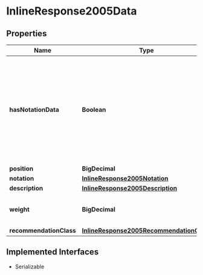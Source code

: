 

# InlineResponse2005Data


## Properties

Name | Type | Description | Notes
------------ | ------------- | ------------- | -------------
**hasNotationData** | **Boolean** | Attributes referred to by the notation identifier, beyond notation.instrument.customName, are available.  If this flag is false, it indicates that some notation data for this element is no longer available because the notation may have expired. For answers without notation data, the members position, instrument.customName, weight, description and recommendationClass are retained. |  [optional]
**position** | **BigDecimal** | Position of the element. |  [optional]
**notation** | [**InlineResponse2005Notation**](InlineResponse2005Notation.md) |  |  [optional]
**description** | [**InlineResponse2005Description**](InlineResponse2005Description.md) |  |  [optional]
**weight** | **BigDecimal** | Weight of this list element. If set for at least one list element, the sum off all weights of an element list must be 1. |  [optional]
**recommendationClass** | [**InlineResponse2005RecommendationClass**](InlineResponse2005RecommendationClass.md) |  |  [optional]


## Implemented Interfaces

* Serializable


